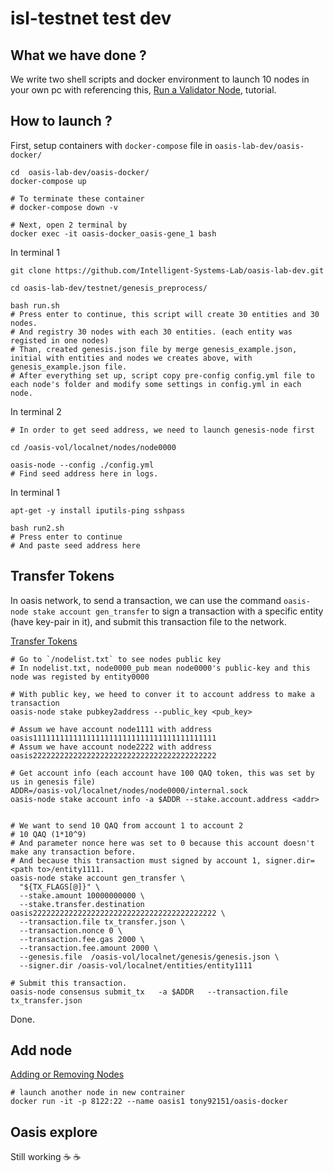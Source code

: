 # isl-testnet test dev

## What we have done ?

We write two shell scripts and docker environment to launch 10 nodes in your own pc with referencing this, [Run a Validator Node](https://docs.oasis.dev/general/run-a-node/set-up-your-node/run-validator), tutorial.


## How to launch ?

First, setup containers with `docker-compose` file in `oasis-lab-dev/oasis-docker/`

```bash=
cd  oasis-lab-dev/oasis-docker/
docker-compose up

# To terminate these container
# docker-compose down -v

# Next, open 2 terminal by
docker exec -it oasis-docker_oasis-gene_1 bash
```

In terminal 1
```bash=
git clone https://github.com/Intelligent-Systems-Lab/oasis-lab-dev.git

cd oasis-lab-dev/testnet/genesis_preprocess/

bash run.sh
# Press enter to continue, this script will create 30 entities and 30 nodes.
# And registry 30 nodes with each 30 entities. (each entity was registed in one nodes)
# Than, created genesis.json file by merge genesis_example.json, initial with entities and nodes we creates above, with genesis_example.json file.
# After everything set up, script copy pre-config config.yml file to each node's folder and modify some settings in config.yml in each node.
```

In terminal 2
```bash=
# In order to get seed address, we need to launch genesis-node first

cd /oasis-vol/localnet/nodes/node0000

oasis-node --config ./config.yml
# Find seed address here in logs.
```

In terminal 1
```bash=
apt-get -y install iputils-ping sshpass

bash run2.sh
# Press enter to continue
# And paste seed address here
```

## Transfer Tokens

In oasis network, to send a transaction, we can use the command `oasis-node stake account gen_transfer` to sign a transaction with a specific entity (have key-pair in it), and submit this transaction file to the network.

[Transfer Tokens](https://docs.oasis.dev/general/use-your-tokens/transfer-tokens)

```bash=
# Go to `/nodelist.txt` to see nodes public key
# In nodelist.txt, node0000_pub mean node0000's public-key and this node was registed by entity0000

# With public key, we heed to conver it to account address to make a transaction
oasis-node stake pubkey2address --public_key <pub_key>

# Assum we have account node1111 with address oasis11111111111111111111111111111111111111111
# Assum we have account node2222 with address oasis22222222222222222222222222222222222222222

# Get account info (each account have 100 QAQ token, this was set by us in genesis file)
ADDR=/oasis-vol/localnet/nodes/node0000/internal.sock
oasis-node stake account info -a $ADDR --stake.account.address <addr>


# We want to send 10 QAQ from account 1 to account 2
# 10 QAQ (1*10^9)
# And parameter nonce here was set to 0 because this account doesn't make any transaction before.
# And because this transaction must signed by account 1, signer.dir=<path to>/entity1111.
oasis-node stake account gen_transfer \
  "${TX_FLAGS[@]}" \
  --stake.amount 10000000000 \
  --stake.transfer.destination oasis22222222222222222222222222222222222222222 \
  --transaction.file tx_transfer.json \
  --transaction.nonce 0 \
  --transaction.fee.gas 2000 \
  --transaction.fee.amount 2000 \
  --genesis.file  /oasis-vol/localnet/genesis/genesis.json \
  --signer.dir /oasis-vol/localnet/entities/entity1111

# Submit this transaction.
oasis-node consensus submit_tx   -a $ADDR   --transaction.file tx_transfer.json
```

Done.

## Add node 

[Adding or Removing Nodes](https://docs.oasis.dev/general/run-a-node/maintenance-guides/adding-or-removing-nodes)

```bash=
# launch another node in new contrainer
docker run -it -p 8122:22 --name oasis1 tony92151/oasis-docker

```

## Oasis explore

Still working :coffee: :coffee:




